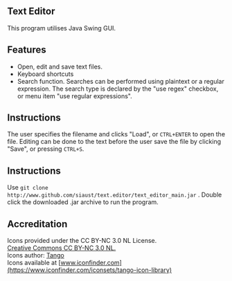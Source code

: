 ## Text Editor
This program utilises Java Swing GUI. 

## Features
- Open, edit and save text files.
- Keyboard shortcuts
- Search function. Searches can be performed using plaintext
or a regular expression. The search type is declared by the 
"use regex" checkbox, or menu item "use regular expressions".

## Instructions
The user specifies the filename and clicks "Load", or `CTRL+ENTER` to open the file.
Editing can be done to the text before the user save the file by
clicking "Save", or pressing `CTRL+S`.

## Instructions
Use `git clone http://www.github.com/siaust/text.editor/text_editor_main.jar`
. Double click the downloaded .jar archive to run the program.

## Accreditation
Icons provided under the CC BY-NC 3.0 NL License.   
[Creative Commons CC BY-NC 3.0 NL.](https://creativecommons.org/licenses/by-nc/3.0/nl/deed.en_GB)  
Icons author: [Tango](http://tango.freedesktop.org/Tango_Icon_Library)   
Icons available at [www.iconfinder.com](https://www.iconfinder.com/iconsets/tango-icon-library)